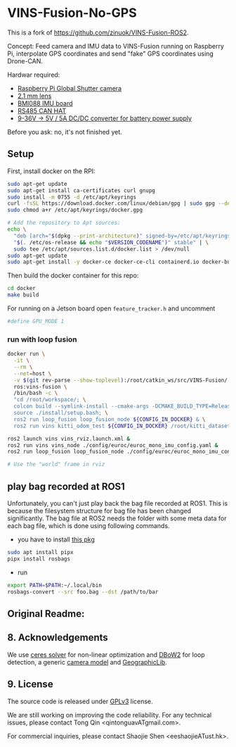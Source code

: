 # VINS-Fusion-No-GPS

This is a fork of https://github.com/zinuok/VINS-Fusion-ROS2.

Concept: Feed camera and IMU data to VINS-Fusion running on Raspberry Pi, interpolate GPS coordinates and send "fake" GPS coordinates using Drone-CAN.

Hardwar required:
- [Raspberry Pi Global Shutter camera](https://www.raspberrypi.com/products/raspberry-pi-global-shutter-camera/)
- [2.1 mm lens](https://www.amazon.de/dp/B0CVVWSPZF?ref=ppx_yo2ov_dt_b_fed_asin_title)
- [BMI088 IMU board](https://wiki.seeedstudio.com/Grove-6-Axis_Accelerometer&Gyroscope_BMI088/)
- [RS485 CAN HAT](https://www.berrybase.de/rs485-can-hat-fuer-raspberry-pi)
- [9-36V -> 5V / 5A DC/DC converter for battery power supply](https://www.berrybase.de/netzteilmodul-9-36v-5v-5a-mit-usb-ausgang-und-schraubklemmen)

Before you ask: no, it's not finished yet.

## Setup

First, install docker on the RPI:

```bash
sudo apt-get update
sudo apt-get install ca-certificates curl gnupg
sudo install -m 0755 -d /etc/apt/keyrings
curl -fsSL https://download.docker.com/linux/debian/gpg | sudo gpg --dearmor -o /etc/apt/keyrings/docker.gpg
sudo chmod a+r /etc/apt/keyrings/docker.gpg

# Add the repository to Apt sources:
echo \
  "deb [arch="$(dpkg --print-architecture)" signed-by=/etc/apt/keyrings/docker.gpg] https://download.docker.com/linux/debian \
  "$(. /etc/os-release && echo "$VERSION_CODENAME")" stable" | \
  sudo tee /etc/apt/sources.list.d/docker.list > /dev/null
sudo apt-get update
sudo apt-get install -y docker-ce docker-ce-cli containerd.io docker-buildx-plugin docker-compose-plugin
```

Then build the docker container for this repo:

```bash
cd docker
make build
```

For running on a Jetson board open `feature_tracker.h` and uncomment

```bash
#define GPU_MODE 1
```

### run with loop fusion

```bash
docker run \
  -it \
  --rm \
  --net=host \
  -v $(git rev-parse --show-toplevel):/root/catkin_ws/src/VINS-Fusion/ \
  ros:vins-fusion \
  /bin/bash -c \
  "cd /root/workspace/; \
  colcon build --symlink-install --cmake-args -DCMAKE_BUILD_TYPE=Release; \
  source ./install/setup.bash; \
  ros2 run loop_fusion loop_fusion_node ${CONFIG_IN_DOCKER} & \
  ros2 run vins kitti_odom_test ${CONFIG_IN_DOCKER} /root/kitti_dataset/"

ros2 launch vins vins_rviz.launch.xml &
ros2 run vins vins_node ./config/euroc/euroc_mono_imu_config.yaml &
ros2 run loop_fusion loop_fusion_node ./config/euroc/euroc_mono_imu_config.yaml &

# Use the "world" frame in rviz
```

## play bag recorded at ROS1
Unfortunately, you can't just play back the bag file recorded at ROS1. 
This is because the filesystem structure for bag file has been changed significantly.
The bag file at ROS2 needs the folder with some meta data for each bag file, which is done using following commands.
- you have to install [this pkg](https://gitlab.com/ternaris/rosbags)
```bash
sudo apt install pipx
pipx install rosbags
```

- run
```bash
export PATH=$PATH:~/.local/bin
rosbags-convert --src foo.bag --dst /path/to/bar
```






## Original Readme:

## 8. Acknowledgements
We use [ceres solver](http://ceres-solver.org/) for non-linear optimization and [DBoW2](https://github.com/dorian3d/DBoW2) for loop detection, a generic [camera model](https://github.com/hengli/camodocal) and [GeographicLib](https://geographiclib.sourceforge.io/).

## 9. License
The source code is released under [GPLv3](http://www.gnu.org/licenses/) license.

We are still working on improving the code reliability. For any technical issues, please contact Tong Qin <qintonguavATgmail.com>.

For commercial inquiries, please contact Shaojie Shen <eeshaojieATust.hk>.
